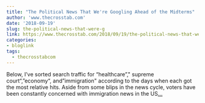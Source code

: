 ```yaml
---
title: "The Political News That We're Googling Ahead of the Midterms"
author: 'www.thecrosstab.com'
date: '2018-09-19'
slug: the-political-news-that-were-g
link: https://www.thecrosstab.com/2018/09/19/the-political-news-that-were-googling-ahead-of-the-midterms/
categories:
- bloglink
tags:
  - thecrosstabcom
---
```


Below, I’ve sorted search traffic for “healthcare”," supreme court“,”economy“, and”immigration" according to the days when each got the most relative hits. Aside from some blips in the news cycle, voters have been constantly concerned with immigration news in the US[... <i class="fas fa-external-link-alt"></i>](https://www.thecrosstab.com/2018/09/19/the-political-news-that-were-googling-ahead-of-the-midterms/)

